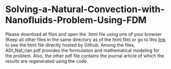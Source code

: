 # Solving-a-Natural-Convection-with-Nanofluids-Problem-Using-FDM
Please download all files and open the .html file using one of your browser (Keep all other files in the same directory as of the html file) or go to this [link](https://rysul119.github.io/Solving-a-Natural-Convection-with-Nanofluids-Problem-Using-FDM/) to see the html file directly hosted by Github.
Among the files, ADI_Nat_nan.pdf provides the formulation and mathematical modeling for the problem. Also, the other pdf file contains the journal article of which the results are regenerated using the code.
